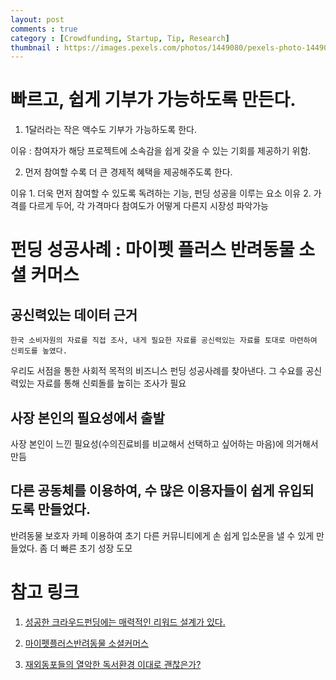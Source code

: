 ```yaml
---
layout: post
comments : true
category : [Crowdfunding, Startup, Tip, Research]
thumbnail : https://images.pexels.com/photos/1449080/pexels-photo-1449080.jpeg?auto=compress&cs=tinysrgb&dpr=2&h=650&w=940
---
```

# 빠르고, 쉽게 기부가 가능하도록 만든다. 

1. 1달러라는 작은 액수도 기부가 가능하도록 한다.

이유 :  참여자가 해당 프로젝트에 소속감을 쉽게 갖을 수 있는 기회를 제공하기 위함.

2. 먼저 참여할 수록 더 큰 경제적 혜택을 제공해주도록 한다.

이유 1. 더욱 먼저 참여할 수 있도록 독려하는 기능, 펀딩 성공을 이루는 요소
이유 2. 가격를 다르게 두어, 각 가격마다 참여도가 어떻게 다른지 시장성 파악가능


# 펀딩 성공사례 : 마이펫 플러스 반려동물 소셜 커머스

## 공신력있는 데이터 근거

    한국 소비자원의 자료를 직접 조사, 내게 필요한 자료를 공신력있는 자료를 토대로 마련하여 신뢰도를 높였다.


   우리도 서점을 통한 사회적 목적의 비즈니스 펀딩 성공사례를 찾아낸다. 그 수요를 공신력있는 자료를 통해 신뢰돌를 높히는 조사가 필요

## 사장 본인의 필요성에서 출발
   사장 본인이 느낀 필요성(수의진료비를 비교해서 선택하고 싶어하는 마음)에 의거해서 만듬

## 다른 공동체를 이용하여, 수 많은 이용자들이 쉽게 유입되도록 만들었다.

   반려동물 보호자 카페 이용하여 초기 다른 커뮤니티에게 손 쉽게 입소문을 낼 수 있게 만들었다.
   좀 더 빠른 초기 성장 도모




# 참고 링크

1. [성공한 크라우드펀딩에는 매력적인 리워드 설계가 있다.](https://www.wadiz.kr/web/wcast/detail/231)


2. [마이펫플러스반려동물 소셜커머스](https://www.wadiz.kr/web/equity/campaign/875?isWadizApp=N)

3. [재외동포들의 열악한 독서환경 이대로 괜찮은가?](http://www.dailyindonesia.co.kr/news/view.php?no=16250)